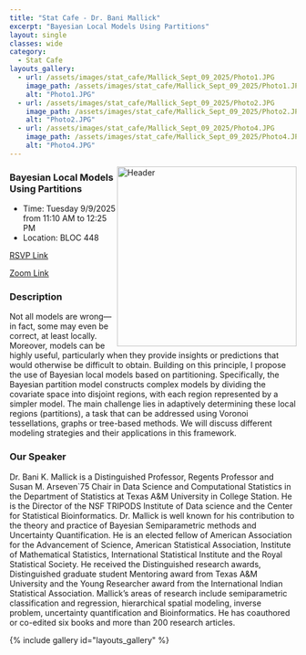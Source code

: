 ```yaml
---
title: "Stat Cafe - Dr. Bani Mallick"
excerpt: "Bayesian Local Models Using Partitions"
layout: single
classes: wide
category: 
  - Stat Cafe
layouts_gallery:
  - url: /assets/images/stat_cafe/Mallick_Sept_09_2025/Photo1.JPG
    image_path: /assets/images/stat_cafe/Mallick_Sept_09_2025/Photo1.JPG
    alt: "Photo1.JPG"
  - url: /assets/images/stat_cafe/Mallick_Sept_09_2025/Photo2.JPG
    image_path: /assets/images/stat_cafe/Mallick_Sept_09_2025/Photo2.JPG
    alt: "Photo2.JPG"
  - url: /assets/images/stat_cafe/Mallick_Sept_09_2025/Photo4.JPG
    image_path: /assets/images/stat_cafe/Mallick_Sept_09_2025/Photo4.JPG
    alt: "Photo4.JPG"
---
```



<img src="https://github.com/tamusgsa/tamusgsa.github.io/blob/master/assets/images/stat_cafe/Mallick_Sept_09_2025/Photo3.JPG?raw=true" alt="Header" width="315" style="float: right;"/> 



### Bayesian Local Models Using Partitions

- Time: Tuesday 9/9/2025 from 11:10 AM to 12:25 PM
- Location: BLOC 448


[RSVP Link](<https://urldefense.com/v3/__https://forms.gle/p3XCBRkW8XFoFVCm7__;!!KwNVnqRv!F2-2vLCDoInod2FXx2f_Io-jLJ2Vs4iWHmas7CpE_kGn7DNlbT3su9pWiR_s5sReLVU2pF14MBow0xj_zWAh$>)

[Zoom Link](<https://tamu.zoom.us/j/91033644108>)

### Description

Not all models are wrong—in fact, some may even be correct, at least locally.
Moreover, models can be highly useful, particularly when they provide insights or predictions that would otherwise be difficult to obtain. Building on this principle, I propose the use of Bayesian local models based on partitioning. Specifically, the Bayesian partition model constructs complex models by dividing the covariate space into disjoint regions, with each region represented by a simpler model. The main challenge lies in adaptively determining these local regions (partitions), a task that can be addressed using Voronoi tessellations, graphs or tree-based methods. We will discuss different modeling strategies and their applications in this framework.

### Our Speaker

Dr. Bani K. Mallick is a Distinguished Professor, Regents Professor and Susan M. Arseven`75 Chair in Data Science and Computational Statistics in the Department of Statistics at Texas A&M University in College Station. He is the Director of the NSF TRIPODS Institute of Data science and the 
Center for Statistical Bioinformatics. Dr. Mallick is well known for his contribution to the theory and practice of Bayesian Semiparametric methods and Uncertainty Quantification. He is an elected fellow of American Association for the Advancement of Science, American Statistical Association, Institute of Mathematical Statistics, International Statistical Institute and the Royal Statistical Society. He received the Distinguished research awards, Distinguished graduate student Mentoring award from Texas A&M University and the Young Researcher award from the International Indian Statistical 
Association. Mallick’s areas of research include semiparametric classification and regression, hierarchical spatial modeling, inverse problem, uncertainty quantification and Bioinformatics. He has 
coauthored or co-edited six books and more than 200 research articles.


<!--
### Presentation
<iframe src="https://drive.google.com/file/d/1tN9MfS-UIcedYkMafjpg1VxsRcSM0t8T/preview" width="640" height="480" allow="autoplay"></iframe>
-->

<!--
### Recording
<iframe width="560" height="315" src="https://www.youtube.com/embed/4k2Cp6_qF8w?si=KPxNBAuZWUIRiC9M" title="YouTube video player" frameborder="0" allow="accelerometer; autoplay; clipboard-write; encrypted-media; gyroscope; picture-in-picture; web-share" referrerpolicy="strict-origin-when-cross-origin" allowfullscreen></iframe>
-->



{% include gallery id="layouts_gallery" %}

